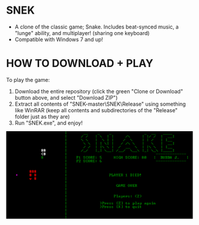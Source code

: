 # SNEK
+ A clone of the classic game; Snake. Includes beat-synced music, a "lunge" ability, and multiplayer! (sharing one keyboard)
+ Compatible with Windows 7 and up!

HOW TO DOWNLOAD + PLAY
===========
To play the game:
1. Download the entire repository (click the green "Clone or Download" button above, and select "Download ZIP")
2. Extract all contents of "SNEK-master\SNEK\Release" using something like WinRAR (keep all contents and subdirectories of the "Release" folder just as they are)
3. Run "SNEK.exe", and enjoy!

![SNEK Gameplay](https://raw.githubusercontent.com/M-O-Marmalade/SNEK/master/Screenshots/snake%20sc.PNG)
